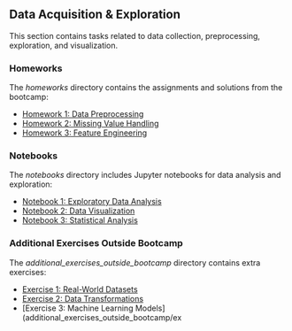 ## Data Acquisition & Exploration

This section contains tasks related to data collection, preprocessing, exploration, and visualization.

### Homeworks
The *homeworks* directory contains the assignments and solutions from the bootcamp:
- [Homework 1: Data Preprocessing](homeworks/homework1.ipynb)
- [Homework 2: Missing Value Handling](homeworks/homework2.ipynb)
- [Homework 3: Feature Engineering](homeworks/homework3.ipynb)

### Notebooks
The *notebooks* directory includes Jupyter notebooks for data analysis and exploration:
- [Notebook 1: Exploratory Data Analysis](notebooks/notebook1.ipynb)
- [Notebook 2: Data Visualization](notebooks/notebook2.ipynb)
- [Notebook 3: Statistical Analysis](notebooks/notebook3.ipynb)

### Additional Exercises Outside Bootcamp
The *additional_exercises_outside_bootcamp* directory contains extra exercises:
- [Exercise 1: Real-World Datasets](additional_exercises_outside_bootcamp/exercise1.ipynb)
- [Exercise 2: Data Transformations](additional_exercises_outside_bootcamp/exercise2.ipynb)
- [Exercise 3: Machine Learning Models](additional_exercises_outside_bootcamp/ex
